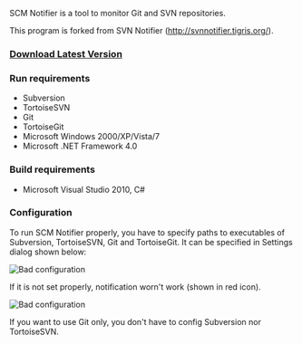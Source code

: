 SCM Notifier is a tool to monitor Git and SVN repositories.

This program is forked from SVN Notifier (http://svnnotifier.tigris.org/).

### [Download Latest Version](https://github.com/downloads/pocorall/scm-notifier/SCM_Notifier.exe)

### Run requirements
* Subversion
* TortoiseSVN
* Git
* TortoiseGit
* Microsoft Windows 2000/XP/Vista/7
* Microsoft .NET Framework 4.0

### Build requirements
* Microsoft Visual Studio 2010, C#


### Configuration
To run SCM Notifier properly, you have to specify paths to executables of Subversion, TortoiseSVN, Git and TortoiseGit. It can be specified in Settings dialog shown below:

![Bad configuration](https://raw.github.com/pocorall/scm-notifier/master/docs/settings.png)

If it is not set properly, notification worn't work (shown in red icon).

![Bad configuration](https://raw.github.com/pocorall/scm-notifier/master/docs/badConfig.png)

If you want to use Git only, you don't have to config Subversion nor TortoiseSVN.
